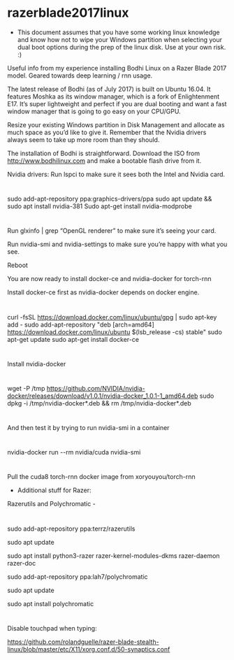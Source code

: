 # razerblade2017linux

* This document assumes that you have some working linux knowledge and know how not to wipe your Windows partition when selecting your dual boot options during the prep of the linux disk.  Use at your own risk. :)

Useful info from my experience installing Bodhi Linux on a Razer Blade 2017 model. Geared towards deep learning / rnn usage.

The latest release of Bodhi (as of July 2017) is built on Ubuntu 16.04.  It features Moshka as its window manager, which is a fork of Enlightenment E17.  It’s super lightweight and perfect if you are dual booting and want a fast window manager that is going to go easy on your CPU/GPU. 

Resize your existing Windows partition in Disk Management and allocate as much space as you’d like to give it.  Remember that the Nvidia drivers always seem to take up more room than they should.

The installation of Bodhi is straightforward.  Download the ISO from  http://www.bodhilinux.com and make a bootable flash drive from it.

Nvidia drivers:
Run lspci to make sure it sees both the Intel and Nvidia card.  
#
sudo add-apt-repository ppa:graphics-drivers/ppa
sudo apt update && sudo apt install nvidia-381
Sudo apt-get install nvidia-modprobe
#

Run glxinfo | grep “OpenGL renderer” to make sure it’s seeing your card.

Run nvidia-smi and nvidia-settings to make sure you’re happy with what you see.

Reboot 

You are now ready to install docker-ce and nvidia-docker for torch-rnn

Install docker-ce first as nvidia-docker depends on docker engine. 

#
curl -fsSL https://download.docker.com/linux/ubuntu/gpg | sudo apt-key add -
sudo add-apt-repository "deb [arch=amd64] https://download.docker.com/linux/ubuntu $(lsb_release -cs) stable"
sudo apt-get update
sudo apt-get install docker-ce
#

Install nvidia-docker
#
wget -P /tmp https://github.com/NVIDIA/nvidia-docker/releases/download/v1.0.1/nvidia-docker_1.0.1-1_amd64.deb
sudo dpkg -i /tmp/nvidia-docker*.deb && rm /tmp/nvidia-docker*.deb
#

And then test it by trying to run nvidia-smi in a container
#
nvidia-docker run --rm nvidia/cuda nvidia-smi
#

Pull the cuda8 torch-rnn docker image from xoryouyou/torch-rnn


* Additional stuff for Razer:

Razerutils and Polychromatic -
#
sudo add-apt-repository ppa:terrz/razerutils

sudo apt update

sudo apt install python3-razer razer-kernel-modules-dkms razer-daemon razer-doc

sudo add-apt-repository ppa:lah7/polychromatic

sudo apt update

sudo apt install polychromatic
#

Disable touchpad when typing:

https://github.com/rolandguelle/razer-blade-stealth-linux/blob/master/etc/X11/xorg.conf.d/50-synaptics.conf

